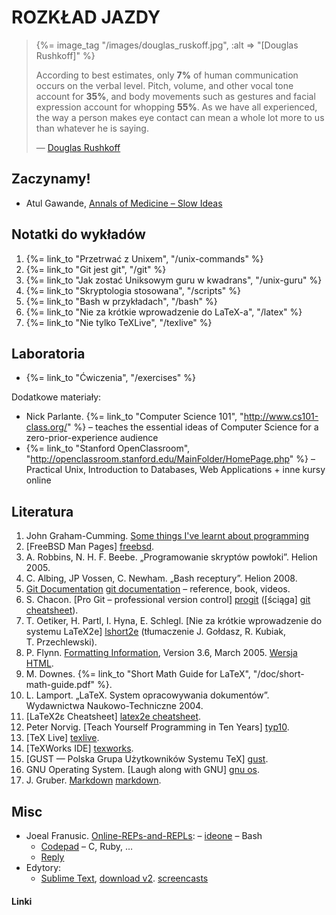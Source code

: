 # ROZKŁAD JAZDY

<blockquote>
  {%= image_tag "/images/douglas_ruskoff.jpg", :alt => "[Douglas Rushkoff]" %}
  <p>
   According to best estimates, only <b>7%</b>
   of human communication occurs on the verbal level.
   Pitch, volume, and other vocal tone account for <b>35%</b>,
   and body movements such as gestures and facial expression
   account for whopping <b>55%</b>. As we have all experienced, the
   way a person makes eye contact can mean a whole lot
   more to us than whatever he is saying.
  </p>
  <p class="author">— <a href="http://www.rushkoff.com/blog/">Douglas Rushkoff</a></p>
</blockquote>


## Zaczynamy!

* Atul Gawande,
  [Annals of Medicine – Slow Ideas](http://www.newyorker.com/reporting/2013/07/29/130729fa_fact_gawande?currentPage=all)


## Notatki do wykładów

1. {%= link_to "Przetrwać z Unixem", "/unix-commands" %}
1. {%= link_to "Git jest git", "/git" %}
1. {%= link_to "Jak zostać Uniksowym guru w kwadrans", "/unix-guru" %}
1. {%= link_to "Skryptologia stosowana", "/scripts" %}
1. {%= link_to "Bash w przykładach", "/bash" %}
1. {%= link_to "Nie za krótkie wprowadzenie do LaTeX-a", "/latex" %}
1. {%= link_to "Nie tylko TeXLive", "/texlive" %}


## Laboratoria

* {%= link_to "Ćwiczenia", "/exercises" %}

Dodatkowe materiały:

* Nick Parlante.
  {%= link_to "Computer Science 101", "http://www.cs101-class.org/" %} –
  teaches the essential ideas of Computer Science for a zero-prior-experience audience
* {%= link_to "Stanford OpenClassroom", "http://openclassroom.stanford.edu/MainFolder/HomePage.php" %} –
  Practical Unix, Introduction to Databases, Web Applications + inne kursy online


## Literatura

1. John Graham-Cumming.
   [Some things I've learnt about programming](http://blog.jgc.org/2012/07/some-things-ive-learnt-about.html)
1. [FreeBSD Man Pages] [freebsd].
1. A. Robbins, N. H. F. Beebe. „Programowanie skryptów powłoki”. Helion 2005.
1. C. Albing, JP Vossen, C. Newham. „Bash receptury”. Helion 2008.
1. [Git Documentation] [git documentation] – reference, book, videos.
1. S. Chacon. [Pro Git – professional version control] [progit]
   ([ściąga] [git cheatsheet]).
1. T. Oetiker, H. Partl, I. Hyna, E. Schlegl.
   [Nie za krótkie wprowadzenie do systemu LaTeX2e] [lshort2e]
   (tłumaczenie J. Gołdasz, R. Kubiak, T. Przechlewski).
1. P. Flynn.
   [Formatting Information](http://www.ctan.org/tex-archive/info/beginlatex/),
   Version 3.6, March 2005.
   [Wersja HTML](http://www.tex.ac.uk/tex-archive/info/beginlatex/html/).
1. M. Downes. {%= link_to "Short Math Guide for LaTeX", "/doc/short-math-guide.pdf" %}.
1. L. Lamport. „LaTeX. System opracowywania dokumentów”. Wydawnictwa Naukowo-Techniczne 2004.
1. [LaTeX2ε Cheatsheet] [latex2e cheatsheet].
1. Peter Norvig. [Teach Yourself Programming in Ten Years] [typ10].
1. [TeX Live] [texlive].
1. [TeXWorks IDE] [texworks].
1. [GUST — Polska Grupa Użytkowników Systemu TeX] [gust].
1. GNU Operating System. [Laugh along with GNU] [gnu os].
1. J. Gruber. [Markdown] [markdown].

## Misc

* Joeal Franusic.
  [Online-REPs-and-REPLs](http://joel.franusic.com/w/page/26128430/Online-REPs-and-REPLs):
  – [ideone](http://ideone.com/) – Bash
  - [Codepad](http://codepad.org/) – C, Ruby, …
  - [Reply](http://repl.it/)
* Edytory:
  - [Sublime Text](http://www.sublimetext.com/),
  [download v2](http://www.sublimetext.com/2).
  [screencasts](https://tutsplus.com/course/improve-workflow-in-sublime-text-2/)


#### Linki

[git documentation]: http://git-scm.com/doc "Git Documentation"
[freebsd]: http://www.freebsd.org/cgi/man.cgi "FreeBSD Man Pages: Index Page"
[lshort2e]: ftp://ftp.gust.org.pl/pub/CTAN/info/lshort/polish/lshort2e.pdf "Wprowadzenie do systemu LaTeX2e"
[gnu os]: http://www.gnu.org/fun/fun.html "Laugh along with GNU - GNU Project - Free Software Foundation (FSF)"
[progit]: http://progit.org/book/ "Pro Git – professional version control"
[git cheatsheet]: http://blog.fournova.com/2011/06/git-cheat-sheet/ "Git cheatsheet | fournova"
[markdown]: http://daringfireball.net/projects/markdown/ "Daring Fireball: Markdown"
[texlive]: http://www.tug.org/texlive/ "TeX Live"
[texworks]: http://www.tug.org/texworks/ "TeXworks: lowering the entry barrier to the TeX world"
[gust]: http://www.gust.org.pl/ "Grupa Użytkowników Systemu TeX"
[typ10]: http://norvig.com/21-days.html "Teach Yourself Programming in Ten Years"
[latex2e cheatsheet]: http://stdout.org/~winston/latex/latexsheet.pdf "LaTeX2ε Cheat Sheet"
